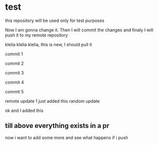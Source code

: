 # test
this repository will be used only for test purposes

Now I am gonna change it. Then I will commit the changes 
and finaly I will push it to my remote repository

klelia klelia klelia, this is new, I should pull it 


commit 1

commit 2

commit 3 

commit 4

commit 5

remote update 1
just added this random update

ok and I added this 

till above everything exists in a pr 
---------------------------------
now i want to add some more and see what happens if i push 
